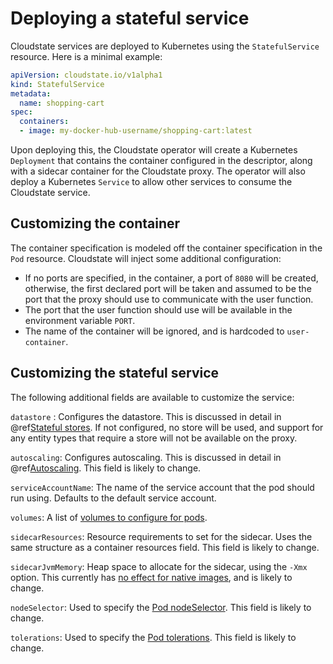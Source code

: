 # Deploying a stateful service

Cloudstate services are deployed to Kubernetes using the `StatefulService` resource. Here is a minimal example:

```yaml
apiVersion: cloudstate.io/v1alpha1
kind: StatefulService
metadata:
  name: shopping-cart
spec:
  containers:
  - image: my-docker-hub-username/shopping-cart:latest
```

Upon deploying this, the Cloudstate operator will create a Kubernetes `Deployment` that contains the container configured in the descriptor, along with a sidecar container for the Cloudstate proxy. The operator will also deploy a Kubernetes `Service` to allow other services to consume the Cloudstate service.

## Customizing the container

The container specification is modeled off the container specification in the `Pod` resource. Cloudstate will inject some additional configuration:

* If no ports are specified, in the container, a port of `8080` will be created, otherwise, the first declared port will be taken and assumed to be the port that the proxy should use to communicate with the user function.
* The port that the user function should use will be available in the environment variable `PORT`.
* The name of the container will be ignored, and is hardcoded to `user-container`.

## Customizing the stateful service

The following additional fields are available to customize the service:

`datastore`
: Configures the datastore. This is discussed in detail in @ref[Stateful stores](stores/index.md). If not configured, no store will be used, and support for any entity types that require a store will not be available on the proxy.

`autoscaling`: Configures autoscaling. This is discussed in detail in @ref[Autoscaling](autoscaling.md). This field is likely to change.

`serviceAccountName`: The name of the service account that the pod should run using. Defaults to the default service account.

`volumes`: A list of [volumes to configure for pods](https://kubernetes.io/docs/concepts/storage/volumes/).

`sidecarResources`: Resource requirements to set for the sidecar. Uses the same structure as a container resources field. This field is likely to change.

`sidecarJvmMemory`: Heap space to allocate for the sidecar, using the `-Xmx` option. This currently has [no effect for native images](https://github.com/cloudstateio/cloudstate/issues/112), and is likely to change.

`nodeSelector`: Used to specify the [Pod nodeSelector](https://kubernetes.io/docs/concepts/scheduling-eviction/assign-pod-node/#nodeselector). This field is likely to change.

`tolerations`: Used to specify the [Pod tolerations](https://kubernetes.io/docs/concepts/scheduling-eviction/taint-and-toleration/). This field is likely to change.
